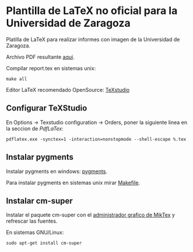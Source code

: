# Plantilla de LaTeX no oficial para la Universidad de Zaragoza

Platilla de LaTeX para realizar informes con imagen de la Universidad de Zaragoza.

Archivo PDF resultante [aqui](report.pdf).

Compilar report.tex en sistemas unix:

```
make all
``` 

Editor LaTeX recomendado OpenSource: [TeXstudio](https://www.texstudio.org/)

## Configurar TeXStudio

En Options -> Texstudio configuration -> Orders, poner la siguiente linea en la seccion de *PdfLaTex*:

```
pdflatex.exe -synctex=1 -interaction=nonstopmode --shell-escape %.tex
```

## Instalar pygments 

Instalar pygments en windows: [pygments](https://tex.stackexchange.com/questions/369600/how-to-install-pygments-on-windows-7).

Para instalar pygments en sistemas unix mirar [Makefile](Makefile).

## Instalar cm-super

Instalar el paquete cm-super con el [administrador grafico de MikTex](https://tex.stackexchange.com/questions/88368/how-do-i-invoke-cm-super) y refrescar las fuentes.

En sistemas GNU/Linux: 

```
sudo apt-get install cm-super
```


